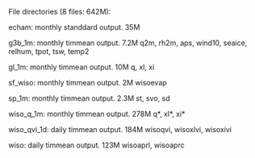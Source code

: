 
File directories (8 files: 642M):

echam:      monthly standdard output.   35M

g3b_1m:     monthly timmean output.     7.2M
            q2m, rh2m, aps, wind10, seaice, relhum, tpot, tsw, temp2

gl_1m:      monthly timmean output.     10M
            q, xl, xi

sf_wiso:    monthly timmean output.     2M
            wisoevap

sp_1m:      monthly timmean output.     2.3M
            st, svo, sd

wiso_q_1m:  monthly timmean output.     278M
            q*, xl*, xi*

wiso_qvi_1d: daily timmean output.      184M
            wisoqvi, wisoxlvi, wisoxivi

wiso:       daily timmean output.       123M
            wisoaprl, wisoaprc



<!-- Template for post processing -->
<!--
echo '#-------- basic settings'

YEAR=$1
output_dir=$2
expid=$3
cd ${WORK}/${output_dir}/${expid}

echo 'settings: ' ${YEAR} ${output_dir} ${expid}


echo '#-------- activate conda env'

source /home/ollie/qigao001/miniconda3/bin/activate training
which cdo
which python


echo '#-------- processing monthly output'

for MONTH in 01 02 03 04 05 06 07 08 09 10 11 12; do
    echo ${YEAR} ${MONTH}
done

echo 'job done'
-->
